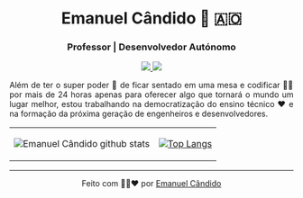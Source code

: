 <h1 align="center"> Emanuel Cândido 👋 🇦🇴 </h1>

<h3 align="center"> Professor | Desenvolvedor Autónomo </h3>

<p align="center">
    
<a href="https://www.linkedin.com/in/emanuelcandido/">
    <img src="https://img.shields.io/badge/linkedin%20-%230077B5.svg?&style=for-the-badge&logo=linkedin&logoColor=white"/>
</a>
              
<a href="https://emanueljosecandido.github.io/">
    <img src="https://img.shields.io/badge/Portfólio%20-%23404d59.svg?&style=for-the-badge"/>
</a>

</p>
             
<p align="justify">
    Além de ter o super poder 🤳 de ficar sentado em uma mesa e codificar 👩‍💻 por mais de 24 horas apenas para oferecer algo que tornará o mundo um lugar melhor, estou trabalhando na democratização do ensino técnico ❤ e na formação da próxima geração de engenheiros e desenvolvedores.
</p>

<table>
<tbody>
<td>
    
![Emanuel Cândido github stats](https://github-readme-stats.vercel.app/api?username=EmanuelJoseCandido&theme=prussian&show_icons=true)
</td>
<td>
    
[![Top Langs](https://github-readme-stats.vercel.app/api/top-langs/?username=EmanuelJoseCandido&hide=hack&layout=compact)](https://emanueljosecandido.github.io/)
</td>
</tbody>
</table>

---
<p align="center">
Feito com 🖤💛❤ por <a href="https://emanueljosecandido.github.io/"> Emanuel Cândido </a>
</p>



